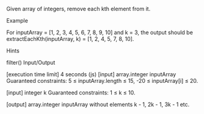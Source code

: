 Given array of integers, remove each kth element from it.

Example

For inputArray = [1, 2, 3, 4, 5, 6, 7, 8, 9, 10] and k = 3, the output should be extractEachKth(inputArray, k) = [1, 2, 4, 5, 7, 8, 10].

Hints

filter()
Input/Output

[execution time limit] 4 seconds (js)
[input] array.integer inputArray
Guaranteed constraints: 5 ≤ inputArray.length ≤ 15, -20 ≤ inputArray[i] ≤ 20.

[input] integer k
Guaranteed constraints: 1 ≤ k ≤ 10.

[output] array.integer inputArray without elements k - 1, 2k - 1, 3k - 1 etc.